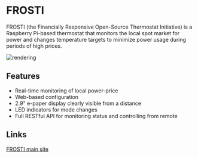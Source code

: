 # FROSTI

FROSTI (the Financially Responsive Open-Source Thermostat Initiative) is a
Raspberry Pi-based thermostat that monitors the local spot market for power
and changes temperature targets to minimize power usage during periods of
high prices.

![rendering](https://mbtown01.github.io/frosti/images/enclosure_v1_angle.png)

## Features

* Real-time monitoring of local power-price
* Web-based configuration
* 2.9" e-paper display clearly visible from a distance
* LED indicators for mode changes
* Full RESTful API for monitoring status and controlling from remote

## Links

[FROSTI main site](https://mbtown01.github.io/frosti/)
